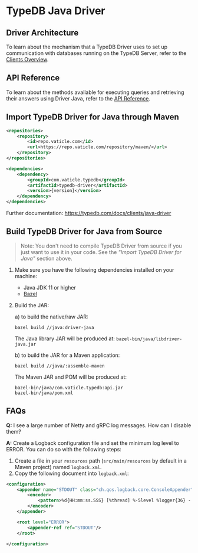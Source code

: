 # TypeDB Java Driver

## Driver Architecture
To learn about the mechanism that a TypeDB Driver uses to set up communication with databases running on the TypeDB Server, refer to the [Clients Overview](https://typedb.com/docs/clients/overview).

## API Reference
To learn about the methods available for executing queries and retrieving their answers using Driver Java, refer to the [API Reference](https://typedb.com/docs/clients/java-driver/api-reference).

## Import TypeDB Driver for Java through Maven

```xml
<repositories>
    <repository>
        <id>repo.vaticle.com</id>
        <url>https://repo.vaticle.com/repository/maven/</url>
    </repository>
</repositories>

<dependencies>
    <dependency>
        <groupId>com.vaticle.typedb</groupId>
        <artifactId>typedb-driver</artifactId>
        <version>{version}</version>
    </dependency>
</dependencies>
```

Further documentation: https://typedb.com/docs/clients/java-driver

## Build TypeDB Driver for Java from Source

> Note: You don't need to compile TypeDB Driver from source if you just want to use it in your code. See the _"Import TypeDB Driver for Java"_ section above.

1. Make sure you have the following dependencies installed on your machine:
    - Java JDK 11 or higher
    - [Bazel](https://docs.bazel.build/versions/master/install.html)

2. Build the JAR:

   a) to build the native/raw JAR:
   ```
   bazel build //java:driver-java
   ```
   The Java library JAR will be produced at: `bazel-bin/java/libdriver-java.jar`

   b) to build the JAR for a Maven application:
   ```
   bazel build //java/:assemble-maven
   ```
   The Maven JAR and POM will be produced at: 
   ```
   bazel-bin/java/com.vaticle.typedb:api.jar
   bazel-bin/java/pom.xml
   ```

## FAQs

**Q:** I see a large number of Netty and gRPC log messages. How can I disable them?

**A:** Create a Logback configuration file and set the minimum log level to ERROR. You can do so with the following steps:
1. Create a file in your `resources` path (`src/main/resources` by default in a Maven project) named `logback.xml`.
2. Copy the following document into `logback.xml`:
```xml
<configuration>
    <appender name="STDOUT" class="ch.qos.logback.core.ConsoleAppender">
        <encoder>
            <pattern>%d{HH:mm:ss.SSS} [%thread] %-5level %logger{36} - %msg%n</pattern>
        </encoder>
    </appender>

    <root level="ERROR">
        <appender-ref ref="STDOUT"/>
    </root>

</configuration>
```
